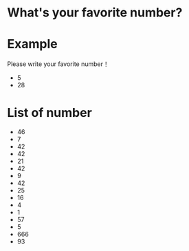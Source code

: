 # What's your favorite number?

# Example
Please write your favorite number！
- 5
- 28

# List of number
- 46
- 7
- 42
- 42
- 21
- 42
- 9
- 42
- 25
- 16
- 4
- 1
- 57
- 5
- 666
- 93
